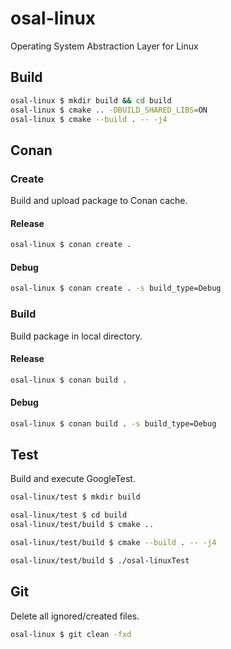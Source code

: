 # osal-linux
Operating System Abstraction Layer for Linux

## Build

```bash
osal-linux $ mkdir build && cd build
osal-linux $ cmake .. -DBUILD_SHARED_LIBS=ON
osal-linux $ cmake --build . -- -j4
```
## Conan

### Create
Build and upload package to Conan cache.

#### Release
```bash
osal-linux $ conan create .
```
#### Debug
```bash
osal-linux $ conan create . -s build_type=Debug
```
### Build
Build package in local directory.

#### Release
```bash
osal-linux $ conan build . 
```

#### Debug
```bash
osal-linux $ conan build . -s build_type=Debug
```

## Test
Build and execute GoogleTest.

```bash
osal-linux/test $ mkdir build
```
```bash
osal-linux/test $ cd build
osal-linux/test/build $ cmake ..
```
```bash
osal-linux/test/build $ cmake --build . -- -j4
```
```bash
osal-linux/test/build $ ./osal-linuxTest
```

## Git
Delete all ignored/created files.

```bash
osal-linux $ git clean -fxd
```

